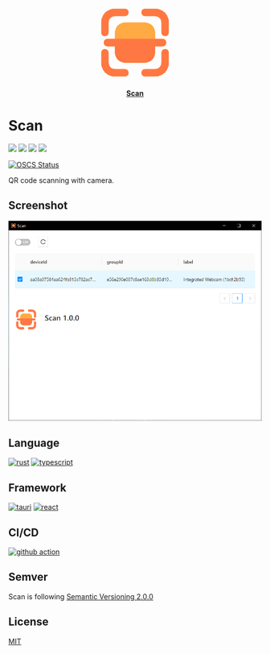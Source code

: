 <p align="center">
    <img width="150px" height="150px" src='resources/logo.png' alt="">
</p>

<p align="center">
    <a href="https://github.com/Zhiqiang-Wu/Scan" style="font-weight: bold">Scan</a>
</p>

# Scan

![](https://img.shields.io/github/package-json/v/Zhiqiang-Wu/Scan) ![](https://img.shields.io/github/downloads/Zhiqiang-Wu/Scan/total) ![](https://img.shields.io/github/workflow/status/Zhiqiang-Wu/Scan/Publish) ![](https://img.shields.io/github/license/Zhiqiang-Wu/Scan)

[![OSCS Status](https://www.oscs1024.com/platform/badge/Zhiqiang-Wu/Scan.svg?size=small)](https://www.oscs1024.com/project/Zhiqiang-Wu/Scan?ref=badge_small)

QR code scanning with camera.

## Screenshot

![scan](./resources/screenshot1.png)

## Language

[![rust](https://skillicons.dev/icons?i=rust)](https://www.rust-lang.org/) [![typescript](https://skillicons.dev/icons?i=typescript)](https://www.typescriptlang.org/)

## Framework

[![tauri](https://skillicons.dev/icons?i=tauri)](https://tauri.app/) [![react](https://skillicons.dev/icons?i=react)](https://www.reactjs.org/)

## CI/CD

[![github action](https://skillicons.dev/icons?i=github)](https://github.com/actions)

## Semver

Scan is following [Semantic Versioning 2.0.0](https://semver.org/)

## License

[MIT](./LICENSE)

